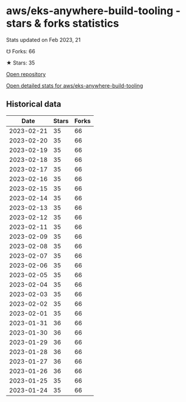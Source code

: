 # aws/eks-anywhere-build-tooling - stars & forks statistics

Stats updated on Feb 2023, 21

☋ Forks: 66

★ Stars: 35

[Open repository](https://github.com/aws/eks-anywhere-build-tooling)

[Open detailed stats for aws/eks-anywhere-build-tooling](https://reviewgithub.com/rep/aws/eks-anywhere-build-tooling)

## Historical data
| Date | Stars | Forks |
|------|-------|-------|
| 2023-02-21 | 35 | 66 | 
| 2023-02-20 | 35 | 66 | 
| 2023-02-19 | 35 | 66 | 
| 2023-02-18 | 35 | 66 | 
| 2023-02-17 | 35 | 66 | 
| 2023-02-16 | 35 | 66 | 
| 2023-02-15 | 35 | 66 | 
| 2023-02-14 | 35 | 66 | 
| 2023-02-13 | 35 | 66 | 
| 2023-02-12 | 35 | 66 | 
| 2023-02-11 | 35 | 66 | 
| 2023-02-09 | 35 | 66 | 
| 2023-02-08 | 35 | 66 | 
| 2023-02-07 | 35 | 66 | 
| 2023-02-06 | 35 | 66 | 
| 2023-02-05 | 35 | 66 | 
| 2023-02-04 | 35 | 66 | 
| 2023-02-03 | 35 | 66 | 
| 2023-02-02 | 35 | 66 | 
| 2023-02-01 | 35 | 66 | 
| 2023-01-31 | 36 | 66 | 
| 2023-01-30 | 36 | 66 | 
| 2023-01-29 | 36 | 66 | 
| 2023-01-28 | 36 | 66 | 
| 2023-01-27 | 36 | 66 | 
| 2023-01-26 | 36 | 66 | 
| 2023-01-25 | 35 | 66 | 
| 2023-01-24 | 35 | 66 | 

